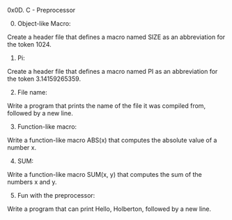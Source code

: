 0x0D. C - Preprocessor


0. Object-like Macro:

Create a header file that defines a macro named SIZE as an abbreviation for the token 1024.

1. Pi:

Create a header file that defines a macro named PI as an abbreviation for the token 3.14159265359.

2. File name:

Write a program that prints the name of the file it was compiled from, followed by a new line.

3. Function-like macro:

Write a function-like macro ABS(x) that computes the absolute value of a number x.

4. SUM:

Write a function-like macro SUM(x, y) that computes the sum of the numbers x and y.

5. Fun with the preprocessor:

Write a program that can print Hello, Holberton, followed by a new line.